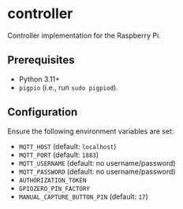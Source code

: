 # controller
Controller implementation for the Raspberry Pi.

## Prerequisites

- Python 3.11+
- `pigpio` (i.e., run `sudo pigpiod`).

## Configuration

Ensure the following environment variables are set:

- `MQTT_HOST` (default: `localhost`)
- `MQTT_PORT` (default: `1883`)
- `MQTT_USERNAME` (default: no username/password)
- `MQTT_PASSWORD` (default: no username/password)
- `AUTHORIZATION_TOKEN`
- `GPIOZERO_PIN_FACTORY`
- `MANUAL_CAPTURE_BUTTON_PIN` (default: `17`)
